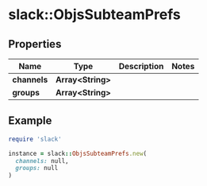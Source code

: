 # slack::ObjsSubteamPrefs

## Properties

| Name | Type | Description | Notes |
| ---- | ---- | ----------- | ----- |
| **channels** | **Array&lt;String&gt;** |  |  |
| **groups** | **Array&lt;String&gt;** |  |  |

## Example

```ruby
require 'slack'

instance = slack::ObjsSubteamPrefs.new(
  channels: null,
  groups: null
)
```

